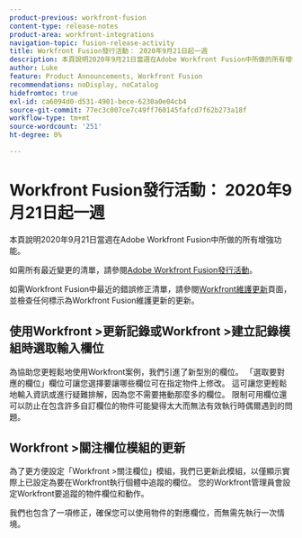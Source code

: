 ```yaml
---
product-previous: workfront-fusion
content-type: release-notes
product-area: workfront-integrations
navigation-topic: fusion-release-activity
title: Workfront Fusion發行活動： 2020年9月21日起一週
description: 本頁說明2020年9月21日當週在Adobe Workfront Fusion中所做的所有增強功能。
author: Luke
feature: Product Announcements, Workfront Fusion
recommendations: noDisplay, noCatalog
hidefromtoc: true
exl-id: ca6094d0-d531-4901-bece-6230a0e04cb4
source-git-commit: 77ec3c007ce7c49ff760145fafcd7f62b273a18f
workflow-type: tm+mt
source-wordcount: '251'
ht-degree: 0%

---
```


# Workfront Fusion發行活動： 2020年9月21日起一週

本頁說明2020年9月21日當週在Adobe Workfront Fusion中所做的所有增強功能。

如需所有最近變更的清單，請參閱[Adobe Workfront Fusion發行活動](/help/workfront-fusion/fusion-product-releases/fusion-release-activity.md)。

如需Workfront Fusion中最近的錯誤修正清單，請參閱[Workfront維護更新](https://experienceleague.adobe.com/docs/workfront-known-issues/releases/current-updates.html)頁面，並檢查任何標示為Workfront Fusion維護更新的更新。

## 使用Workfront >更新記錄或Workfront >建立記錄模組時選取輸入欄位

為協助您更輕鬆地使用Workfront案例，我們引進了新型別的欄位。 「選取要對應的欄位」欄位可讓您選擇要讓哪些欄位可在指定物件上修改。 這可讓您更輕鬆地輸入資訊或進行疑難排解，因為您不需要捲動那麼多的欄位。 限制可用欄位還可以防止在包含許多自訂欄位的物件可能變得太大而無法有效執行時偶爾遇到的問題。


## Workfront >關注欄位模組的更新

為了更方便設定「Workfront >關注欄位」模組，我們已更新此模組，以僅顯示實際上已設定為要在Workfront執行個體中追蹤的欄位。 您的Workfront管理員會設定Workfront要追蹤的物件欄位和動作。

我們也包含了一項修正，確保您可以使用物件的對應欄位，而無需先執行一次情境。
